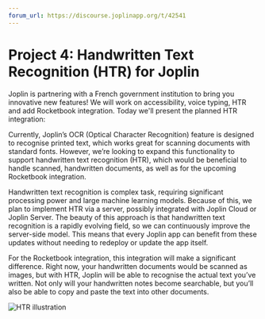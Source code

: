 ```yaml
---
forum_url: https://discourse.joplinapp.org/t/42541
---
```


# Project 4: Handwritten Text Recognition (HTR) for Joplin

Joplin is partnering with a French government institution to bring you innovative new features! We will work on accessibility, voice typing, HTR and add Rocketbook integration. Today we'll present the planned HTR integration:

Currently, Joplin’s OCR (Optical Character Recognition) feature is designed to recognise printed text, which works great for scanning documents with standard fonts. However, we’re looking to expand this functionality to support handwritten text recognition (HTR), which would be beneficial to handle scanned, handwritten documents, as well as for the upcoming Rocketbook integration.

Handwritten text recognition is complex task, requiring significant processing power and large machine learning models. Because of this, we plan to implement HTR via a server, possibly integrated with Joplin Cloud or Joplin Server. The beauty of this approach is that handwritten text recognition is a rapidly evolving field, so we can continuously improve the server-side model. This means that every Joplin app can benefit from these updates without needing to redeploy or update the app itself.

For the Rocketbook integration, this integration will make a significant difference. Right now, your handwritten documents would be scanned as images, but with HTR, Joplin will be able to recognise the actual text you’ve written. Not only will your handwritten notes become searchable, but you’ll also be able to copy and paste the text into other documents.

![HTR illustration](https://raw.githubusercontent.com/laurent22/joplin/dev/Assets/WebsiteAssets/images/news/20241217-htr.jpg)